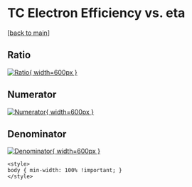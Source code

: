 # TC Electron Efficiency vs. eta

[[back to main](./)]



## Ratio

[![Ratio](../mtv/var/TC_11_eff_eta.png){ width=600px }](../mtv/var/TC_11_eff_eta.pdf)

## Numerator

[![Numerator](../mtv/num/TC_11_eff_eta_num.png){ width=600px }](../mtv/num/TC_11_eff_eta_num.pdf)

## Denominator

[![Denominator](../mtv/den/TC_11_eff_eta_den.png){ width=600px }](../mtv/den/TC_11_eff_eta_den.pdf)


``` {=html}
<style>
body { min-width: 100% !important; }
</style>
```
